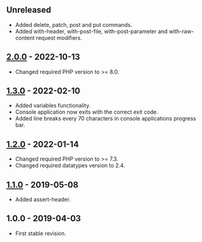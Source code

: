 ## Unreleased
- Added delete, patch, post and put commands.
- Added with-header, with-post-file, with-post-parameter and with-raw-content request modifiers.

## [2.0.0] - 2022-10-13
- Changed required PHP version to >= 8.0.

## [1.3.0] - 2022-02-10
- Added variables functionality.
- Console application now exits with the correct exit code.
- Added line breaks every 70 characters in console applications progress bar.

## [1.2.0] - 2022-01-14
- Changed required PHP version to >= 7.3.
- Changed required datatypes version to 2.4.

## [1.1.0] - 2019-05-08
- Added assert-header.

## 1.0.0 - 2019-04-03
- First stable revision.

[2.0.0]: https://github.com/themichaelhall/webunit/compare/v1.3.0...v2.0.0
[1.3.0]: https://github.com/themichaelhall/webunit/compare/v1.2.0...v1.3.0
[1.2.0]: https://github.com/themichaelhall/webunit/compare/v1.1.0...v1.2.0
[1.1.0]: https://github.com/themichaelhall/webunit/compare/v1.0.0...v1.1.0
